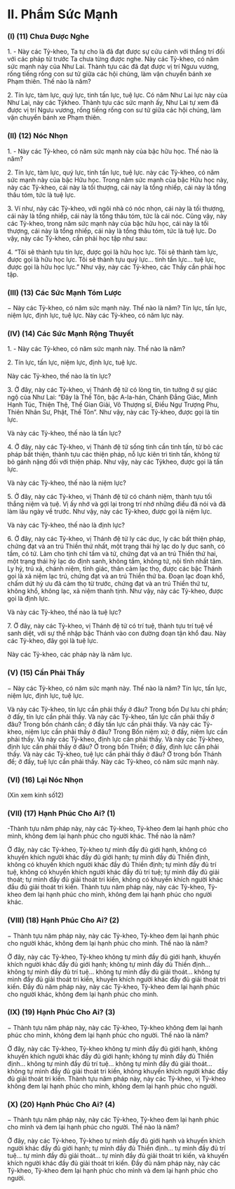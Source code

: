 # II. Phẩm Sức Mạnh

### (I) (11) Chưa Ðược Nghe


1\. - Này các Tỷ-kheo, Ta tự cho là đã đạt được sự cứu cánh với thắng trí đối với các pháp từ trước Ta
chưa từng được nghe. Này các Tỷ-kheo, có năm sức mạnh này của Như Lai. Thành tựu các đã đạt được
vị trí Ngưu vương, rống tiếng rống con sư tử giữa các hội chúng, làm vận chuyển bánh xe Phạm thiên.
Thế nào là năm?


2\. Tín lực, tàm lực, quý lực, tinh tấn lực, tuệ lực. Có năm Như Lai lực này của Như Lai, này các Tỷkheo. Thành tựu các sức mạnh ấy, Như Lai tự xem đã được vị trí Ngưu vương, rống tiếng rống con sư tử
giữa các hội chúng, làm vận chuyển bánh xe Phạm thiên.

<!--pg-->
### (II) (12) Nóc Nhọn


1\. - Này các Tỷ-kheo, có năm sức mạnh này của bậc hữu học. Thế nào là năm?


2\. Tín lực, tàm lực, quý lực, tinh tấn lực, tuệ lực. này các Tỷ-kheo, có năm sức mạnh này của bậc Hữu
học. Trong năm sức mạnh của bậc Hữu học này, này các Tỷ-kheo, cái này là tối thượng, cái này là tổng
nhiếp, cái này là tổng thâu tóm, tức là tuệ lực.


3\. Ví như, này các Tỷ-kheo, với ngôi nhà có nóc nhọn, cái này là tối thượng, cái này là tổng nhiếp, cái
này là tổng thâu tóm, tức là cái nóc. Cũng vậy, này các Tỷ-kheo, trong năm sức mạnh này của bậc hữu
học, cái này là tối thượng, cái này là tổng nhiếp, cái này là tổng thâu tóm, tức là tuệ lực. Do vậy, này các
Tỷ-kheo, cần phải học tập như sau:


4\. “Tôi sẽ thành tựu tín lực, được gọi là hữu học lực. Tôi sẽ thành tàm lực, được gọi là hữu học lực. Tôi
sẽ thành tựu quý lực... tinh tấn lực... tuệ lực, được gọi là hữu học lực.” Như vậy, này các Tỷ-kheo, các
Thầy cần phải học tập.

<!--pg-->
### (III) (13) Các Sức Mạnh Tóm Lược

− Này các Tỷ-kheo, có năm sức mạnh này. Thế nào là năm? Tín lực, tấn lực, niệm lực, định lực, tuệ lực.
Này các Tỷ-kheo, có năm lực này.

<!--pg-->
### (IV) (14) Các Sức Mạnh Rộng Thuyết

1\. - Này các Tỷ-kheo, có năm sức mạnh này. Thế nào là năm?


2\. Tín lực, tấn lực, niệm lực, định lực, tuệ lực.

Này các Tỷ-kheo, thế nào là tín lực?


3\. Ở đây, này các Tỷ-kheo, vị Thánh đệ tử có lòng tin, tin tưởng ở sự giác ngộ của Như Lai: “Ðây là Thế
Tôn, bậc A-la-hán, Chánh Ðẳng Giác, Minh Hạnh Túc, Thiện Thệ, Thế Gian Giải, Vô Thượng sĩ, Ðiều
Ngự Trượng Phu, Thiên Nhân Sư, Phật, Thế Tôn”. Như vậy, này các Tỷ-kheo, được gọi là tín lực.

Và này các Tỷ-kheo, thế nào là tấn lực?


4\. Ở đây, này các Tỷ-kheo, vị Thánh đệ tử sống tinh cần tinh tấn, từ bỏ các pháp bất thiện, thành tựu các
thiện pháp, nỗ lực kiên trì tinh tấn, không từ bỏ gánh nặng đối với thiện pháp. Như vậy, này các Tỷkheo, được gọi là tấn lực.

Và này các Tỷ-kheo, thế nào là niệm lực?


5\. Ở đây, này các Tỷ-kheo, vị Thánh đệ tử có chánh niệm, thành tựu tối thắng niệm và tuệ. Vị ấy nhớ và
gợi lại trong trí nhớ những điều đã nói và đã làm lâu ngày về trước. Như vậy, này các Tỷ-kheo, được gọi
là niệm lực.

Và này các Tỷ-kheo, thế nào là định lực?


6\. Ở đây, này các Tỷ-kheo, vị Thánh đệ tử ly các dục, ly các bất thiện pháp, chứng đạt và an trú Thiền
thứ nhất, một trạng thái hỷ lạc do ly dục sanh, có tầm, có tứ. Làm cho tịnh chỉ tầm và tứ, chứng đạt và
an trú Thiền thứ hai, một trạng thái hỷ lạc do định sanh, không tầm, không tứ, nội tĩnh nhất tâm. Ly hỷ,
trú xả, chánh niệm, tỉnh giác, thân cảm lạc thọ, được các bậc Thánh gọi là xả niệm lạc trú, chứng đạt và
an trú Thiền thứ ba. Ðoạn lạc đoạn khổ, chấm dứt hỷ ưu đã cảm thọ từ trước, chứng đạt và an trú Thiền
thứ tư, không khổ, không lạc, xả niệm thanh tịnh. Như vậy, này các Tỷ-kheo, được gọi là định lực.

Và này các Tỷ-kheo, thế nào là tuệ lực?


7\. Ở đây, này các Tỷ-kheo, vị Thánh đệ tử có trí tuệ, thành tựu trí tuệ về sanh diệt, với sự thể nhập bậc
Thánh vào con đường đoạn tận khổ đau. Này các Tỷ-kheo, đây gọi là tuệ lực.

Này các Tỷ-kheo, các pháp này là năm lực.

<!--pg-->
### (V) (15) Cần Phải Thấy

− Này các Tỷ-kheo, có năm sức mạnh này. Thế nào là năm? Tín lực, tấn lực, niệm lực, định lực, tuệ lực.

Và này các Tỷ-kheo, tín lực cần phải thấy ở đâu? Trong bốn Dự lưu chi phần; ở đấy, tín lực cần phải
thấy. Và này các Tỷ-kheo, tấn lực cần phải thấy ở đâu? Trong bốn chánh cần; ở đấy tấn lực cần phải
thấy. Và này các Tỷ-kheo, niệm lực cần phải thấy ở đâu? Trong Bốn niệm xứ; ở đấy, niệm lực cần phải
thấy. Và này các Tỷ-kheo, định lực cần phải thấy. Và này các Tỷ-kheo, định lực cần phải thấy ở đâu? Ở
trong bốn Thiền; ở đấy, định lực cần phải thấy. Và này các Tỷ-kheo, tuệ lực cần phải thấy ở đâu? Ở
trong bốn Thánh đế; ở đấy, tuệ lực cần phải thấy. Này các Tỷ-kheo, có năm sức mạnh này.

<!--pg-->
### (VI) (16) Lại Nóc Nhọn
(Xin xem kinh số12)

<!--pg-->
### (VII) (17) Hạnh Phúc Cho Ai? (1)

-Thành tựu năm pháp này, này các Tỷ-kheo, Tỷ-kheo đem lại hạnh phúc cho mình, không đem lại hạnh
phúc cho người khác. Thế nào là năm?

Ở đây, này các Tỷ-kheo, Tỷ-kheo tự mình đầy đủ giới hạnh, không có khuyến khích người khác đầy đủ
giới hạnh; tự mình đầy đủ Thiền định, không có khuyến khích người khác đầy đủ Thiền định; tự mình
đầy đủ trí tuệ, không có khuyến khích người khác đầy đủ trí tuệ; tự mình đầy đủ giải thoát; tự mình đầy
đủ giải thoát tri kiến, không có khuyến khích người khác đầu đủ giải thoát tri kiến. Thành tựu năm pháp
này, này các Tỷ-kheo, Tỷ-kheo đem lại hạnh phúc cho mình, không đem lại hạnh phúc cho người khác.

<!--pg-->
### (VIII) (18) Hạnh Phúc Cho Ai? (2)

− Thành tựu năm pháp này, này các Tỷ-kheo, Tỷ-kheo đem lại hạnh phúc cho người khác, không đem lại
hạnh phúc cho mình. Thế nào là năm?

Ở đây, này các Tỷ-kheo, Tỷ-kheo không tự mình đầy đủ giới hạnh, khuyến khích người khác đầy đủ
giới hạnh; không tự mình đầy đủ Thiền định... không tự mình đầy đủ trí tuệ... không tự mình đầy đủ giải
thoát... không tự mình đầy đủ giải thoát tri kiến, khuyến khích người khác đầy đủ giải thoát tri kiến. Ðầy
đủ năm pháp này, này các Tỷ-kheo, Tỷ-kheo đem lại hạnh phúc cho người khác, không đem lại hạnh
phúc cho mình.

<!--pg-->
### (IX) (19) Hạnh Phúc Cho Ai? (3)

− Thành tựu năm pháp này, này các Tỷ-kheo, Tỷ-kheo không đem lại hạnh phúc cho mình, không đem
lại hạnh phúc cho người. Thế nào là năm?

Ở đây, này các Tỷ-kheo, Tỷ-kheo không tự mình đầy đủ giới hạnh, không khuyến khích người khác đầy
đủ giới hạnh; không tự mình đầy đủ Thiền định... không tự mình đầy đủ trí tuệ... không tự mình đầy đủ
giải thoát... không tự mình đầy đủ giải thoát tri kiến, không khuyến khích người khác đầy đủ giải thoát
tri kiến. Thành tựu năm pháp này, này các Tỷ-kheo, vị Tỷ-kheo không đem lại hạnh phúc cho mình,
không đem lại hạnh phúc cho người.

<!--pg-->
### (X) (20) Hạnh Phúc Cho Ai? (4)

− Thành tựu năm pháp này, này các Tỷ-kheo, Tỷ-kheo đem lại hạnh phúc cho mình và đem lại hạnh
phúc cho người. Thế nào là năm?

Ở đây, này các Tỷ-kheo, Tỷ-kheo tự mình đầy đủ giới hạnh và khuyến khích người khác đầy đủ giới
hạnh; tự mình đầy đủ Thiền định... tự mình đầy đủ trí tuệ... tự mình đầy đủ giải thoát... tự mình đầy đủ
giải thoát tri kiến, và khuyến khích người khác đầy đủ giải thoát tri kiến. Ðầy đủ năm pháp này, này các
Tỷ-kheo, Tỷ-kheo đem lại hạnh phúc cho mình và đem lại hạnh phúc cho người.

